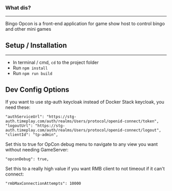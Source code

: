 ### What dis?
---
Bingo Opcon is a front-end application for game show host to control bingo and other mini games

## Setup / Installation
---
* In terminal / cmd, `cd` to the project folder
* Run `npm install`
* Run `npm run build`

## Dev Config Options

If you want to use stg-auth keycloak instead of Docker Stack keycloak, you need these:
```
"authServiceUrl": "https://stg-auth.timeplay.com/auth/realms/Users/protocol/openid-connect/token",
"logoutUrl": "https://stg-auth.timeplay.com/auth/realms/Users/protocol/openid-connect/logout",
"clientId": "tp-admin",
```

Set this to true for OpCon debug menu to navigate to any view you want without needing GameServer:
```
"opconDebug": true,
```

Set this to a really high value if you want RMB client to not timeout if it can't connect:
```
"rmbMaxConnectionAttempts": 10000
```
